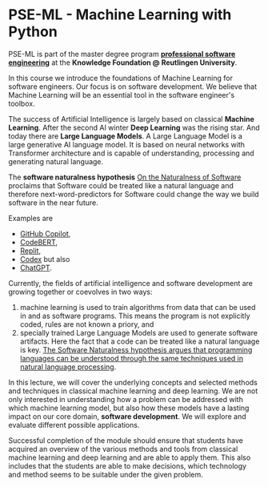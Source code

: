 # PSE-ML - Machine Learning with Python

PSE-ML is part of the master degree program **[professional software engineering](https://www.weiterbildung-reutlingen-university.de/academic-education/master/professional-software-engineering-msc-hybrid/)** at the **Knowledge Foundation @ Reutlingen University**.

In this course we introduce the foundations of Machine Learning for software engineers. Our focus is on software development. We believe that Machine Learning will be an essential tool in the software engineer's toolbox.

The success of Artificial Intelligence is largely based on classical **Machine Learning**. After the second AI winter **Deep Learning** was the rising star. And today there are **Large Language Models**. A Large Language Model is a large generative AI language model. It is based on neural networks with Transformer architecture and is capable of understanding, processing and generating natural language.

The **software naturalness hypothesis** [On the Naturalness of Software](https://people.inf.ethz.ch/suz/publications/natural.pdf) proclaims that Software could be treated like a natural language and therefore next-word-predictors for Software could change the way we build software in the near future.

Examples are

- [GitHub Copilot](https://github.com/features/copilot),
- [CodeBERT](https://github.com/microsoft/CodeBERT#),
- [Replit](https://replit.com),
- [Codex](https://openai.com/blog/openai-codex) but also
- [ChatGPT](https://openai.com/chatgpt).

Currently, the fields of artificial intelligence and software development are growing together or coevolves in two ways:

1. machine learning is used to train algorithms from data that can be used in and as software programs. This means the program is not explicitly coded, rules are not known a priory, and
2. specially trained Large Language Models are used to generate software artifacts. Here the fact that a code can be treated like a natural language is key. [The Software Naturalness hypothesis argues that programming languages can be understood through the same techniques used in natural language processing](https://arxiv.org/abs/2006.12641).

In this lecture, we will cover the underlying concepts and selected methods and techniques in classical machine learning and deep learning. We are not only interested in understanding how a problem can be addressed with which machine learning model, but also how these models have a lasting impact on our core domain, **software development**. We will explore and evaluate different possible applications.

Successful completion of the module should ensure that students have acquired an overview of the various methods and tools from classical machine learning and deep learning and are able to apply them. This also includes that the students are able to make decisions, which technology and method seems to be suitable under the given problem.

```{tableofcontents}
```
